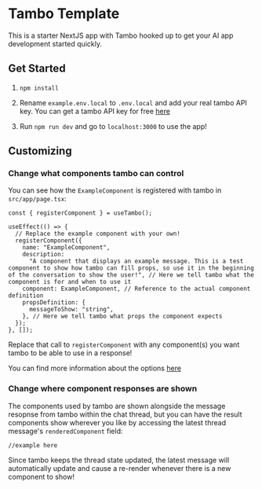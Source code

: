# Tambo Template

This is a starter NextJS app with Tambo hooked up to get your AI app development started quickly.

## Get Started

1. `npm install`

2. Rename `example.env.local` to `.env.local` and add your real tambo API key. You can get a tambo API key for free [here](.)

3. Run `npm run dev` and go to `localhost:3000` to use the app!

## Customizing

### Change what components tambo can control

You can see how the `ExampleComponent` is registered with tambo in `src/app/page.tsx`:

```tsx
const { registerComponent } = useTambo();

useEffect(() => {
  // Replace the example component with your own!
  registerComponent({
    name: "ExampleComponent",
    description:
      "A component that displays an example message. This is a test component to show how tambo can fill props, so use it in the beginning of the conversation to show the user!", // Here we tell tambo what the component is for and when to use it
    component: ExampleComponent, // Reference to the actual component definition
    propsDefinition: {
      messageToShow: "string",
    }, // Here we tell tambo what props the component expects
  });
}, []);
```

Replace that call to `registerComponent` with any component(s) you want tambo to be able to use in a response!

You can find more information about the options [here](.)

### Change where component responses are shown

The components used by tambo are shown alongside the message resopnse from tambo within the chat thread, but you can have the result components show wherever you like by accessing the latest thread message's `renderedComponent` field:

```tsx
//example here
```

Since tambo keeps the thread state updated, the latest message will automatically update and cause a re-render whenever there is a new component to show!
